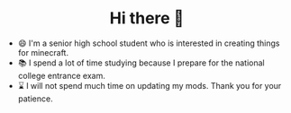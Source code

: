 <h1 align = "center">Hi there 👋</h1>

- 😄 I'm a senior high school student who is interested in creating things for minecraft. 
- 📚 I spend a lot of time studying because I prepare for the national college entrance exam. 
- ⌛ I will not spend much time on updating my mods. Thank you for your patience.

<!--
**wind-XF/wind-XF** is a ✨ _special_ ✨ repository because its `README.md` (this file) appears on your GitHub profile.

Here are some ideas to get you started:

- 🔭 I’m currently working on ...
- 🌱 I’m currently learning ...
- 👯 I’m looking to collaborate on ...
- 🤔 I’m looking for help with ...
- 💬 Ask me about ...
- 📫 How to reach me: ...
- 😄 Pronouns: ...
- ⚡ Fun fact: ...
-->
